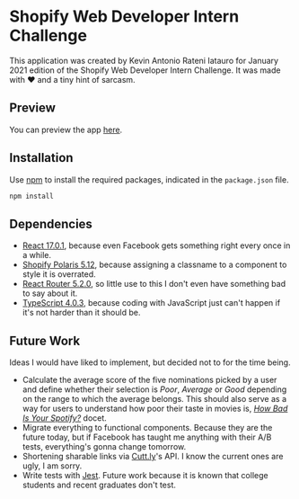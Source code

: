 # Shopify Web Developer Intern Challenge

This application was created by Kevin Antonio Rateni Iatauro for January 2021 edition of the Shopify Web Developer Intern Challenge. It was made with :heart: and a tiny hint of sarcasm.

## Preview
You can preview the app [here](https://sfc-kevin.web.app/).

## Installation
Use [npm](https://www.npmjs.com/) to install the required packages, indicated in the ```package.json``` file.

```bash
npm install
```

## Dependencies

- [React 17.0.1](https://reactjs.org/), because even Facebook gets something right every once in a while.
- [Shopify Polaris 5.12](https://polaris.shopify.com/), because assigning a classname to a component to style it is overrated.
- [React Router 5.2.0](https://reactrouter.com/), so little use to this I don't even have something bad to say about it.
- [TypeScript 4.0.3](https://www.typescriptlang.org/), because coding with JavaScript just can't happen if it's not harder than it should be.

## Future Work

Ideas I would have liked to implement, but decided not to for the time being.

- Calculate the average score of the five nominations picked by a user and define whether their selection is _Poor_, _Average_ or _Good_ depending on the range to which the average belongs. This should also serve as a way for users to understand how poor their taste in movies is, [_How Bad Is Your Spotify?_](https://pudding.cool/2020/12/judge-my-spotify/) docet.
- Migrate everything to functional components. Because they are the future today, but if Facebook has taught me anything with their A/B tests, everything's gonna change tomorrow.
- Shortening sharable links via [Cutt.ly](https://cutt.ly/)'s API. I know the current ones are ugly, I am sorry.
- Write tests with [Jest](jestjs.io). Future work because it is known that college students and recent graduates don't test.
